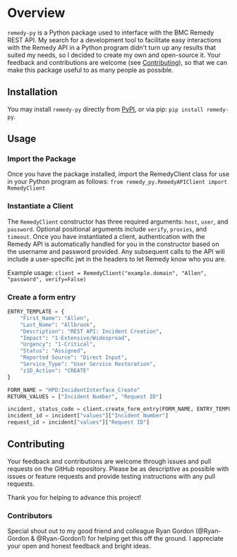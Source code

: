 # Overview
`remedy-py` is a Python package used to interface with the BMC Remedy REST API.
My search for a development tool to facilitate easy interactions with the Remedy API
in a Python program didn't turn up any results that suited my needs, so I decided to create
my own and open-source it. Your feedback and contributions are welcome (see [Contributing](#Contributing)), so
that we can make this package useful to as many people as possible.

## Installation
You may install `remedy-py` directly from [PyPI](https://pypi.org/project/remedy-py/), or via pip:
`pip install remedy-py`. 

## Usage

### Import the Package
Once you have the package installed, import the RemedyClient class for use in your Python program as follows:
`from remedy_py.RemedyAPIClient import RemedyClient`

### Instantiate a Client
The `RemedyClient` constructor has three required arguments: `host`, `user`, and `password`.
Optional positional arguments include `verify`, `proxies`, and `timeout`.
Once you have instantiated a client, authentication with the Remedy API
is automatically handled for you in the constructor based on the username 
and password provided. Any subsequent calls to the API will include a user-specific
jwt in the headers to let Remedy know who you are.

Example usage:
`client = RemedyClient("example.domain", "Allen", "password", verify=False)`

### Create a form entry
```python
ENTRY_TEMPLATE = {
    "First_Name": "Allen",
    "Last_Name": "Allbrook",
    "Description": "REST API: Incident Creation",
    "Impact": "1-Extensive/Widespread",
    "Urgency": "1-Critical",
    "Status": "Assigned",
    "Reported Source": "Direct Input",
    "Service_Type": "User Service Restoration",
    "z1D_Action": "CREATE"
}

FORM_NAME = "HPD:IncidentInterface_Create"
RETURN_VALUES = ["Incident Number", "Request ID"]

incident, status_code = client.create_form_entry(FORM_NAME, ENTRY_TEMPLATE, RETURN_VALUES)
incident_id = incident["values"]["Incident Number"]
request_id = incident["values"]["Request ID"]
```

## Contributing
Your feedback and contributions are welcome through issues and pull requests on the GitHub repository.
Please be as descriptive as possible with issues or feature requests and provide testing instructions
with any pull requests.

Thank you for helping to advance this project!

### Contributors
Special shout out to my good friend and colleague Ryan Gordon (@Ryan-Gordon & @Ryan-Gordon1)
for helping get this off the ground. I appreciate your open and honest feedback and bright ideas.
